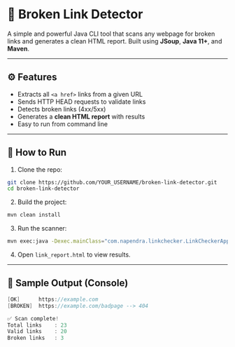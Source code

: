 # 🔗 Broken Link Detector

A simple and powerful Java CLI tool that scans any webpage for broken links and generates a clean HTML report. Built using **JSoup**, **Java 11+**, and **Maven**.

---

## ⚙️ Features

- Extracts all `<a href>` links from a given URL
- Sends HTTP HEAD requests to validate links
- Detects broken links (4xx/5xx)
- Generates a **clean HTML report** with results
- Easy to run from command line

---

## 🚀 How to Run

1. Clone the repo:

```bash
git clone https://github.com/YOUR_USERNAME/broken-link-detector.git
cd broken-link-detector
```

2. Build the project:

```bash
mvn clean install
```

3. Run the scanner:

```bash
mvn exec:java -Dexec.mainClass="com.napendra.linkchecker.LinkCheckerApp" -Dexec.args="https://example.com"
```

4. Open `link_report.html` to view results.

---   


## 📄 Sample Output (Console)

```c#
[OK]      https://example.com
[BROKEN]  https://example.com/badpage --> 404

✅ Scan complete!
Total links    : 23
Valid links    : 20
Broken links   : 3

```
   
